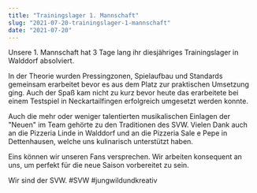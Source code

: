 ```yaml
---
title: "Trainingslager 1. Mannschaft"
slug: "2021-07-20-trainingslager-1-mannschaft"
date: "2021-07-20"
---
```

Unsere 1. Mannschaft hat 3 Tage lang ihr diesjähriges Trainingslager in Walddorf absolviert.


In der Theorie wurden Pressingzonen, Spielaufbau und Standards gemeinsam erarbeitet bevor es aus dem Platz zur praktischen Umsetzung ging. Auch der Spaß kam nicht zu kurz bevor heute das erarbeitete bei einem Testspiel in Neckartailfingen erfolgreich umgesetzt werden konnte.


Auch die mehr oder weniger talentierten musikalischen Einlagen der "Neuen" im Team gehörte zu den Traditionen des SVW. Vielen Dank auch an die Pizzeria Linde in Walddorf und an die Pizzeria Sale e Pepe in Dettenhausen, welche uns kulinarisch unterstützt haben.


Eins können wir unseren Fans versprechen. Wir arbeiten konsequent an uns, um perfekt für die neue Saison vorbereitet zu sein.


Wir sind der SVW. #SVW #jungwildundkreativ
